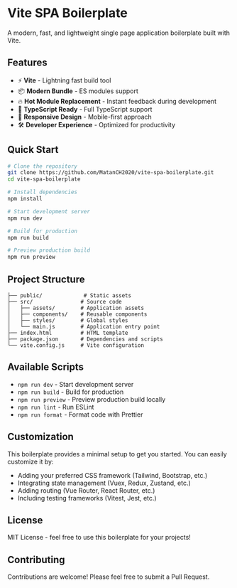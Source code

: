 # Vite SPA Boilerplate

A modern, fast, and lightweight single page application boilerplate built with Vite.

## Features

- ⚡️ **Vite** - Lightning fast build tool
- 📦 **Modern Bundle** - ES modules support
- 🔥 **Hot Module Replacement** - Instant feedback during development
- 🎯 **TypeScript Ready** - Full TypeScript support
- 📱 **Responsive Design** - Mobile-first approach
- 🛠️ **Developer Experience** - Optimized for productivity

## Quick Start

```bash
# Clone the repository
git clone https://github.com/MatanCH2020/vite-spa-boilerplate.git
cd vite-spa-boilerplate

# Install dependencies
npm install

# Start development server
npm run dev

# Build for production
npm run build

# Preview production build
npm run preview
```

## Project Structure

```
├── public/             # Static assets
├── src/               # Source code
│   ├── assets/        # Application assets
│   ├── components/    # Reusable components
│   ├── styles/        # Global styles
│   └── main.js        # Application entry point
├── index.html         # HTML template
├── package.json       # Dependencies and scripts
└── vite.config.js     # Vite configuration
```

## Available Scripts

- `npm run dev` - Start development server
- `npm run build` - Build for production
- `npm run preview` - Preview production build locally
- `npm run lint` - Run ESLint
- `npm run format` - Format code with Prettier

## Customization

This boilerplate provides a minimal setup to get you started. You can easily customize it by:

- Adding your preferred CSS framework (Tailwind, Bootstrap, etc.)
- Integrating state management (Vuex, Redux, Zustand, etc.)
- Adding routing (Vue Router, React Router, etc.)
- Including testing frameworks (Vitest, Jest, etc.)

## License

MIT License - feel free to use this boilerplate for your projects!

## Contributing

Contributions are welcome! Please feel free to submit a Pull Request.